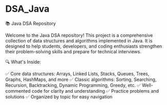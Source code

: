 # DSA_Java
📚 Java DSA Repository

Welcome to the Java DSA repository! 
This project is a comprehensive collection of data structures and algorithms implemented in Java. 
It is designed to help students, developers, and coding enthusiasts strengthen their problem-solving skills and prepare for technical interviews.

🔍 What's Inside:

✅ Core data structures: Arrays, Linked Lists, Stacks, Queues, Trees, Graphs, HashMaps, and more
✅ Classic algorithms: Sorting, Searching, Recursion, Backtracking, Dynamic Programming, Greedy, etc.
✅ Well-commented code for clarity and understanding
✅ Practice problems and solutions
✅ Organized by topic for easy navigation
